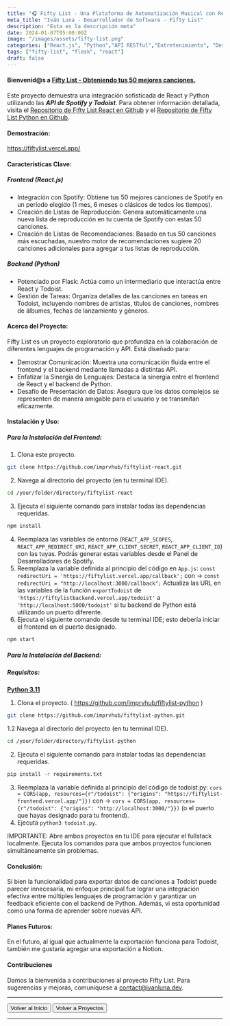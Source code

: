 ```yaml
---
title: "🎧 Fifty List - Una Plataforma de Automatización Musical con React/Python."
meta_title: "Iván Luna - Desarrollador de Software - Fifty List"
description: "Esta es la descripción meta"
date: 2024-01-07T05:00:00Z
image: "/images/assets/fifty-list.png"
categories: ["React.js", "Python","API RESTful","Entretenimiento", "Desarrollo", "Despliegue en Vercel"]
tags: ["fifty-list", "flask", "react"]
draft: false
---
```


#### Bienvenid@s a [Fifty List - Obteniendo tus 50 mejores canciones.](https://fiftylist.vercel.app/)

Este proyecto demuestra una integración sofisticada de React y Python utilizando las **_API de Spotify y Todoist_**. Para obtener información detallada, visita el [Repositorio de Fifty List React en Github](https://github.com/imprvhub/fiftylist-react/) y el [Repositorio de Fifty List Python en Github](https://github.com/imprvhub/fiftylist-python/).

#### Demostración:
https://fiftylist.vercel.app/

#### Características Clave:

##### Frontend (React.js)
- Integración con Spotify: Obtiene tus 50 mejores canciones de Spotify en un período elegido (1 mes, 6 meses o clásicos de todos los tiempos).
- Creación de Listas de Reproducción: Genera automáticamente una nueva lista de reproducción en tu cuenta de Spotify con estas 50 canciones.
- Creación de Listas de Recomendaciones: Basado en tus 50 canciones más escuchadas, nuestro motor de recomendaciones sugiere 20 canciones adicionales para agregar a tus listas de reproducción.

##### Backend (Python)
- Potenciado por Flask: Actúa como un intermediario que interactúa entre React y Todoist.
- Gestión de Tareas: Organiza detalles de las canciones en tareas en Todoist, incluyendo nombres de artistas, títulos de canciones, nombres de álbumes, fechas de lanzamiento y géneros.

#### Acerca del Proyecto:

Fifty List es un proyecto exploratorio que profundiza en la colaboración de diferentes lenguajes de programación y API. Está diseñado para:
- Demostrar Comunicación: Muestra una comunicación fluida entre el frontend y el backend mediante llamadas a distintas API.
- Enfatizar la Sinergia de Lenguajes: Destaca la sinergia entre el frontend de React y el backend de Python.
- Desafío de Presentación de Datos: Asegura que los datos complejos se representen de manera amigable para el usuario y se transmitan eficazmente.

#### Instalación y Uso:

##### Para la Instalación del Frontend:
1. Clona este proyecto.
 ```bash
git clone https://github.com/imprvhub/fiftylist-react.git
```
2. Navega al directorio del proyecto (en tu terminal IDE).
```bash
cd /your/folder/directory/fiftylist-react
```
3. Ejecuta el siguiente comando para instalar todas las dependencias requeridas.
```bash
npm install
```
4. Reemplaza las variables de entorno (`REACT_APP_SCOPES`, `REACT_APP_REDIRECT_URI`, `REACT_APP_CLIENT_SECRET`, `REACT_APP_CLIENT_ID`) con las tuyas. Podrás generar estas variables desde el Panel de Desarrolladores de Spotify.
5. Reemplaza la variable definida al principio del código en `App.js`:
   `const redirectUri = 'https://fiftylist.vercel.app/callback';` con -> `const redirectUri = "http://localhost:3000/callback";`
   Actualiza las URL en las variables de la función `exportTodoist` de `'https://fiftylistbackend.vercel.app/todoist'` a `'http://localhost:5000/todoist'` si tu backend de Python está utilizando un puerto diferente.
6. Ejecuta el siguiente comando desde tu terminal IDE; esto debería iniciar el frontend en el puerto designado.
```bash
npm start
```

##### Para la Instalación del Backend:
##### Requisitos:
[**Python 3.11**](https://www.python.org/downloads/release/python-3110/)

1. Clona el proyecto. ( https://github.com/imprvhub/fiftylist-python )
 ```bash
git clone https://github.com/imprvhub/fiftylist-python.git
```

1.2 Navega al directorio del proyecto (en tu terminal IDE).
```bash
cd /your/folder/directory/fiftylist-python
```
2. Ejecuta el siguiente comando para instalar todas las dependencias requeridas.
```bash
pip install -r requirements.txt
```
3. Reemplaza la variable definida al principio del código de todoist.py: `cors = CORS(app, resources={r"/todoist": {"origins": "https://fiftylist-frontend.vercel.app/"}})` con ->  `cors = CORS(app, resources={r"/todoist": {"origins": "http://localhost:3000/"}})` (o el puerto que hayas designado para tu frontend).
4. Ejecuta `python3 todoist.py`.
   
IMPORTANTE: Abre ambos proyectos en tu IDE para ejecutar el fullstack localmente. Ejecuta los comandos para que ambos proyectos funcionen simultáneamente sin problemas.

#### Conclusión:

Si bien la funcionalidad para exportar datos de canciones a Todoist puede parecer innecesaria, mi enfoque principal fue lograr una integración efectiva entre múltiples lenguajes de programación y garantizar un feedback eficiente con el backend de Python. Además, vi esta oportunidad como una forma de aprender sobre nuevas API.

#### Planes Futuros:

En el futuro, al igual que actualmente la exportación funciona para Todoist, también me gustaría agregar una exportación a Notion.

#### Contribuciones

Damos la bienvenida a contribuciones al proyecto Fifty List. Para sugerencias y mejoras, comuniquese a contact@ivanluna.dev.

---
<div class="flex justify-between">
      <button class="btn btn-primary" onclick="window.location.href='/';">Volver al Inicio</button>
      <button class="btn btn-primary" onclick="window.location.href='/proyectos';">Volver a Proyectos</button>     
</div>

---
